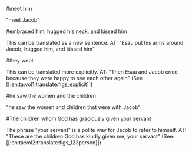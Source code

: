 #meet him

"meet Jacob"

#embraced him, hugged his neck, and kissed him

This can be translated as a new sentence. AT: "Esau put his arms around Jacob, hugged him, and kissed him"

#they wept

This can be translated more explicitly. AT: "Then Esau and Jacob cried because they were happy to see each other again" (See [[:en:ta:vol1:translate:figs_explicit]])

#he saw the women and the children

"he saw the women and children that were with Jacob"

#The children whom God has graciously given your servant

The phrase "your servant" is a polite way for Jacob to refer to himself. AT: "These are the children God has kindly given me, your servant" (See: [[:en:ta:vol2:translate:figs_123person]])